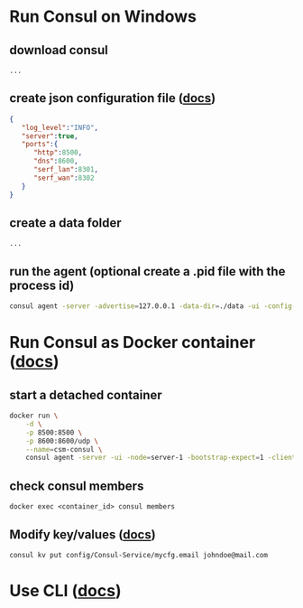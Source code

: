 # Run Consul on Windows 

## download consul
`...`

## create json configuration file ([docs](https://developer.hashicorp.com/consul/docs/agent/config/config-files))
```json
{
   "log_level":"INFO",
   "server":true,
   "ports":{
      "http":8500,
      "dns":8600,
      "serf_lan":8301,
      "serf_wan":8302
   }
}
```

## create a data folder 
`...`

## run the agent (optional create a .pid file with the process id)
```bash
consul agent -server -advertise=127.0.0.1 -data-dir=./data -ui -config-file=consul.json  -bootstrap-expect 1 -bootstrap -pid-file=consul.pid
```

# Run Consul as Docker container ([docs](https://developer.hashicorp.com/consul/tutorials/day-0/docker-container-agents))

## start a detached container
```bash
docker run \
    -d \
    -p 8500:8500 \
    -p 8600:8600/udp \
    --name=csm-consul \
    consul agent -server -ui -node=server-1 -bootstrap-expect=1 -client=0.0.0.0
```

## check consul members
`docker exec <container_id> consul members`


## Modify key/values ([docs](https://developer.hashicorp.com/consul/commands/kv/put))
`consul kv put config/Consul-Service/mycfg.email johndoe@mail.com`


# Use CLI ([docs](https://developer.hashicorp.com/consul/commands))
